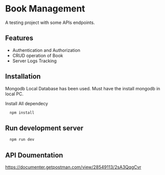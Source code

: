 
# Book Management

A testing project with some APIs endpoints. 


## Features

- Authentication and Authorization
- CRUD operation of Book
- Server Logs Tracking


## Installation

Mongodb Local Database has been used. Must have the install mongodb in local PC. 

Install All dependecy

```bash
  npm install
```


    
## Run development server

```bash
  npm run dev
```

## API Doumentation
 https://documenter.getpostman.com/view/28549113/2sA3QqgCvr